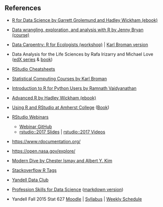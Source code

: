 ## References

- [R for Data Science by Garrett Grolemund and Hadley Wickham (ebook)](http://r4ds.had.co.nz/)
- [Data wrangling, exploration, and analysis with R by Jenny Bryan (course)](http://stat545.com/)
- [Data Carpentry: R for Ecologists (workshop)](http://www.datacarpentry.org/R-ecology-lesson/) | [Karl Broman version](http://kbroman.org/datacarpentry_R_2017-01-10/)
- Data Analysis for the Life Sciences by Rafa Irizarry and Michael Love ([edX series](https://www.edx.org/xseries/data-analysis-life-sciences) & [book](https://leanpub.com/dataanalysisforthelifesciences))
- [RStudio Cheatsheets](https://www.rstudio.com/resources/cheatsheets/)

- [Statistical Computing Courses by Karl Broman](http://www.biostat.wisc.edu/~kbroman/teaching/)
- [Introduction to R for Python Users by Ramnath Vaidyanathan](https://ramnathv.github.io/pycon2014-r/)
- [Advanced R by Hadley Wickham (ebook)](http://adv-r.had.co.nz/)
- [Using R and RStudio at Amherst College](https://www.amherst.edu/people/facstaff/nhorton/node/567498) ([Book](https://nhorton.people.amherst.edu/r2/index.php))
- [RStudio Webinars](https://www.rstudio.com/resources/webinars/)
    + [Webinar GitHub](https://github.com/rstudio/webinars)
    + [rstudio::2017 Slides](https://github.com/kbroman/RStudioConf2017Slides/blob/master/ReadMe.md) | [rstudio::2017 Videos](https://www.rstudio.com/resources/webinars/#rstudioconf)
- <https://www.rdocumentation.org/>
- <https://open.nasa.gov/explore/>
- [Modern Dive by Chester Ismay and Albert Y. Kim](https://ismayc.github.io/moderndiver-book/)
- [Stackoverflow R Tags](https://stackoverflow.com/tags/r/info)

- [Yandell Data Club](https://github.com/byandell/data_club)
- [Profession Skills for Data Science](http://www.stat.wisc.edu/network-skills) ([markdown version](skills/README.md))
- Yandell Fall 2015 Stat 627 [Moodle](https://ay15-16.moodle.wisc.edu/prod/course/view.php?id=280) | [Syllabus](https://github.com/datascience-uwmadison/stat627/blob/master/syllabus.md) | [Weekly Schedule](https://github.com/datascience-uwmadison/stat627/blob/master/weekly.md)


